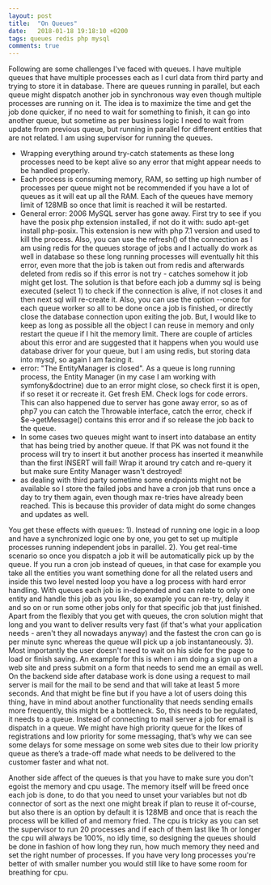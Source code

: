 ```yaml
---
layout: post
title:  "On Queues"
date:   2018-01-18 19:18:10 +0200
tags: queues redis php mysql
comments: true
---	
```


Following are some challenges I've faced with queues. I have multiple queues that have multiple processes each as I curl data from third party and trying to store it in database. There are queues running in parallel, but each queue might dispatch another job in synchronous way even though multiple processes are running on it. The idea is to maximize the time and get the job done quicker, if no need to wait for something to finish, it can go into another queue, but sometime as per business logic I need to wait from update from previous queue, but running in parallel for different entities that are not related. I am using supervisor for running the queues.


- Wrapping everything around try-catch statements as these long processes need to be kept alive so any error that might appear needs to be handled properly.
- Each process is consuming memory, RAM, so setting up high number of processes per queue might not be recommended if you have a lot of queues as it will eat up all the RAM. Each of the queues have memory limit of 128MB so once that limit is reached it will be restarted.
- General error: 2006 MySQL server has gone away. First try to see if you have the posix php
extension installed, if not do it with: sudo apt-get install php-posix. This extension is new with php 7.1 version and used to kill the process. Also, you can use the refresh() of the connection as I am using redis for the queues storage of jobs and I actually do work as well in database so these long running processes will eventually hit this error, even more that the job is taken out from redis and afterwards deleted from redis so if this error is not try - catches somehow it job might get lost. The solution is that before each job a dummy sql is being executed (select 1) to check if the connection is alive, if not closes it and then next sql will re-create it. Also, you can use the option --once for each queue worker so all to be done once a job is finished, or directly close the database connection upon exiting the job. But, I would like to keep as long as possible all the object I can reuse in memory and only restart the queue if I hit the memory limit. There are couple of articles about this error and are suggested that it happens when you would use database driver for your queue, but I am using redis, but storing data into mysql, so again I am
facing it.
- error: "The EntityManager is closed". As a queue is long running process, the Entity Manager (in my case I am working with symfony&doctrine) due to an error might close, so check first it is open, if so reset it or recreate it. Get fresh EM. Check logs for code errors. This can also happened due to server has gone away error, so as of php7 you can catch the Throwable interface, catch the error, check if $e->getMessage() contains this error and if so release the job back to the queue.
- In some cases two queues might want to insert into database an entity that has being tried by another queue. If that PK was not found it the process will try to insert it but another process has inserted it meanwhile than the first INSERT will fail! Wrap it around try catch and re-query it but make sure Entity Manager wasn't destroyed!
- as dealing with third party sometime some endpoints might not be available so I store the failed jobs and have a cron job that runs once a day to try them again, even though max re-tries have already been reached. This is because this provider of data might do some changes and updates as well.

You get these effects with queues:
1). Instead of running one logic in a loop and have a synchronized logic one by one, you get to set up multiple processes running independent jobs in parallel.
2). You get real-time scenario so once you dispatch a job it will be automatically pick up by the queue. If you run a cron job instead of queues, in that case for example you take all the entities you want something done for all the related users and inside this two level nested loop you have a log process with hard error handling. With queues each job is in-depended and can relate to only one entity and handle this job as you like, so example you can re-try, delay it and so on or run some other jobs only for that specific job that just finished. Apart from the flexibly that you get with queues, the cron solution might that long and you want to deliver results very fast (if that's what your application needs - aren't they all nowadays anyway) and the fastest the cron can go is per minute sync whereas the queue will pick up a job instantaneously.
3). Most importantly the user doesn't need to wait on his side for the page to load or finish saving. An example for this is when i am doing a sign up on a web site and press submit on a form that needs to send me an email as well. On the backend side after database work is done using a request to mail server is mail for the mail to be send and that will take at least 5 more seconds. And that might be fine but if you have a lot of users doing this thing, have in mind about another functionality that needs sending emails more frequently, this might be a bottleneck. So, this needs to be regulated, it needs to a
queue. Instead of connecting to mail server a job for email is dispatch in a queue. We might have high priority queue for the likes of registrations and low priority for some messaging, that’s why we can see some delays for some message on some web sites due to their low priority queue as there’s a trade-off made what needs to be delivered to the customer faster and what not.

Another side affect of the queues is that you have to make sure you don't egoist the memory and cpu usage. The memory itself will be freed once each job is done, to do that you need to unset your variables but not db connector of sort as the next one might break if plan to reuse it of-course, but also there is an option by default it is 128MB and once that is reach the process will be killed of and memory fried. The cpu is tricky as you can set the supervisor to run 20 processes and if each of them last like 1h or longer the cpu will always be 100%, no idly time, so designing the queues should be done in fashion of how long they run, how much memory they need and set the right number of processes. If you have very long processes you're better of with smaller number you would still like to have some room for breathing for cpu.



